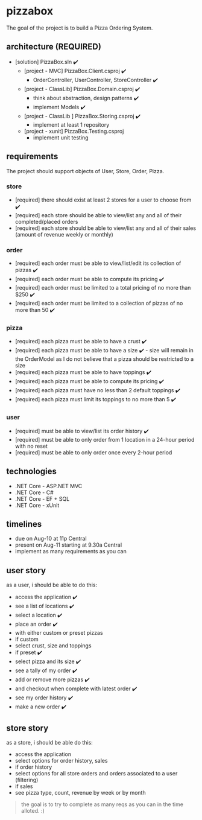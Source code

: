 # pizzabox

The goal of the project is to build a Pizza Ordering System.

## architecture (REQUIRED)

+ [solution] PizzaBox.sln ✔️
  + [project - MVC] PizzaBox.Client.csproj ✔️
    + OrderController, UserController, StoreController ✔️
  + [project - ClassLib] PizzaBox.Domain.csproj ✔️
    + think about abstraction, design patterns ✔️
    + implement Models ✔️
  + [project - ClassLib ] PizzaBox.Storing.csproj ✔️
    + implement at least 1 repository
  + [project - xunit] PizzaBox.Testing.csproj
    + implement unit testing

## requirements

The project should support objects of User, Store, Order, Pizza.

### store

+ [required] there should exist at least 2 stores for a user to choose from ✔️
+ [required] each store should be able to view/list any and all of their completed/placed orders
+ [required] each store should be able to view/list any and all of their sales (amount of revenue weekly or monthly)

### order

+ [required] each order must be able to view/list/edit its collection of pizzas ✔️
+ [required] each order must be able to compute its pricing ✔️
+ [required] each order must be limited to a total pricing of no more than $250 ✔️
+ [required] each order must be limited to a collection of pizzas of no more than 50 ✔️

### pizza

+ [required] each pizza must be able to have a crust ✔️
+ [required] each pizza must be able to have a size ✔️ - size will remain in the OrderModel as I do not believe that a pizza should be restricted to a size
+ [required] each pizza must be able to have toppings ✔️
+ [required] each pizza must be able to compute its pricing ✔️
+ [required] each pizza must have no less than 2 default toppings ✔️
+ [required] each pizza must limit its toppings to no more than 5 ✔️

### user

+ [required] must be able to view/list its order history ✔️
+ [required] must be able to only order from 1 location in a 24-hour period with no reset
+ [required] must be able to only order once every 2-hour period

## technologies

+ .NET Core - ASP.NET MVC
+ .NET Core - C#
+ .NET Core - EF + SQL
+ .NET Core - xUnit

## timelines

+ due on Aug-10 at 11p Central
+ present on Aug-11 starting at 9.30a Central
+ implement as many requirements as you can

## user story

as a user, i should be able to do this:

+ access the application ✔️
+ see a list of locations ✔️
+ select a location ✔️
+ place an order ✔️
+ with either custom or preset pizzas
+ if custom
+ select crust, size and toppings
+ if preset ✔️
+ select pizza and its size ✔️
+ see a tally of my order ✔️
+ add or remove more pizzas ✔️
+ and checkout when complete with latest order ✔️
+ see my order history ✔️
+ make a new order ✔️

## store story

as a store, i should be able do this:

+ access the application
+ select options for order history, sales
+ if order history
+ select options for all store orders and orders associated to a user (filtering)
+ if sales
+ see pizza type, count, revenue by week or by month

> the goal is to try to complete as many reqs as you can in the time alloted. :)
